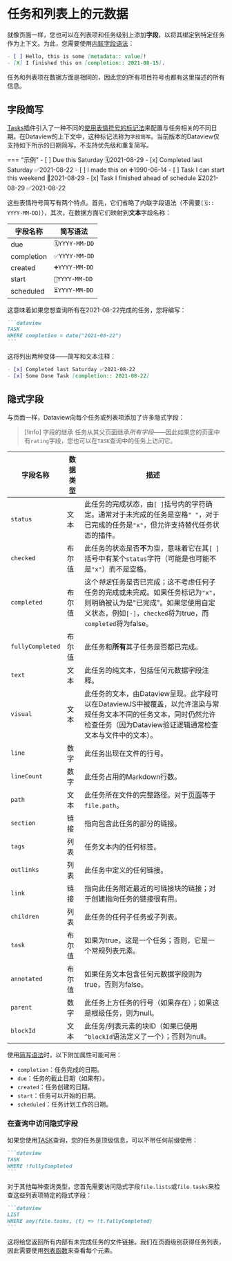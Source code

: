 # 任务和列表上的元数据

就像页面一样，您也可以在列表项和任务级别上添加**字段**，以将其绑定到特定任务作为上下文。为此，您需要使用[内联字段语法](add-metadata.md#inline-fields)：

```markdown
- [ ] Hello, this is some [metadata:: value]!
- [X] I finished this on [completion:: 2021-08-15].
```

任务和列表项在数据方面是相同的，因此您的所有项目符号也都有这里描述的所有信息。

## 字段简写

[Tasks](https://publish.obsidian.md/tasks/Introduction)插件引入了一种不同的[使用表情符号的标记法](https://publish.obsidian.md/tasks/Reference/Task+Formats/Tasks+Emoji+Format)来配置与任务相关的不同日期。在Dataview的上下文中，这种标记法称为`字段简写`。当前版本的Dataview仅支持如下所示的日期简写。不支持优先级和重复简写。

=== "示例"
    - [ ] Due this Saturday 🗓️2021-08-29
    - [x] Completed last Saturday ✅2021-08-22
    - [ ] I made this on ➕1990-06-14
    - [ ] Task I can start this weekend 🛫2021-08-29
    - [x] Task I finished ahead of schedule ⏳2021-08-29 ✅2021-08-22

这些表情符号简写有两个特点。首先，它们省略了内联字段语法（不需要`[🗓️:: YYYY-MM-DD]`），其次，在数据方面它们映射到**文本**字段名称：

| 字段名称 | 简写语法 |
| ---------- | ----------------- |
| due | `🗓️YYYY-MM-DD` |
| completion |  `✅YYYY-MM-DD` |
| created | `➕YYYY-MM-DD` |
| start | `🛫YYYY-MM-DD` |
| scheduled | `⏳YYYY-MM-DD` |

这意味着如果您想查询所有在2021-08-22完成的任务，您将编写：

~~~markdown
```dataview
TASK
WHERE completion = date("2021-08-22")
```
~~~

这将列出两种变体——简写和文本注释：

```markdown
- [x] Completed last Saturday ✅2021-08-22
- [x] Some Done Task [completion:: 2021-08-22]
```

## 隐式字段

与页面一样，Dataview向每个任务或列表项添加了许多隐式字段：

> [!info] 字段的继承
> 任务从其父页面继承*所有字段*——因此如果您的页面中有`rating`字段，您也可以在`TASK`查询中的任务上访问它。

| 字段名称 | 数据类型 | 描述 |
| ---------- | --------- | ----------- |
| `status` |  文本 | 此任务的完成状态，由`[ ]`括号内的字符确定。通常对于未完成的任务是空格`" "`，对于已完成的任务是`"x"`，但允许支持替代任务状态的插件。 |
| `checked` |  布尔值  | 此任务的状态是否**不**为空，意味着它在其`[ ]`括号中有某个`status`字符（可能是也可能不是`"x"`）而不是空格。 |
| `completed` |  布尔值  | 这个*特定*任务是否已完成；这不考虑任何子任务的完成或未完成。如果任务标记为`"x"`，则明确被认为是"已完成"。如果您使用自定义状态，例如`[-]`，`checked`将为true，而`completed`将为false。 |
| `fullyCompleted` |  布尔值  | 此任务和**所有**其子任务是否都已完成。 |
| `text` |  文本  | 此任务的纯文本，包括任何元数据字段注释。 |
| `visual` | 文本 | 此任务的文本，由Dataview呈现。此字段可以在DataviewJS中被覆盖，以允许渲染与常规任务文本不同的任务文本，同时仍然允许检查任务（因为Dataview验证逻辑通常检查文本与文件中的文本）。 |
| `line` |  数字  | 此任务出现在文件的行号。 |
| `lineCount` |  数字  | 此任务占用的Markdown行数。 |
| `path` |  文本  | 此任务所在文件的完整路径。对于[页面](./metadata-pages.md)等于`file.path`。 |
| `section` | 链接 |  指向包含此任务的部分的链接。 |
| `tags` | 列表  | 任务文本内的任何标签。 |
| `outlinks` | 列表 |  此任务中定义的任何链接。 |
| `link` | 链接  |  指向此任务附近最近的可链接块的链接；对于创建指向任务的链接很有用。 |
| `children` | 列表  | 此任务的任何子任务或子列表。 |
| `task` | 布尔值  | 如果为true，这是一个任务；否则，它是一个常规列表元素。 |
| `annotated` | 布尔值  | 如果任务文本包含任何元数据字段则为true，否则为false。 |
| `parent` | 数字 |  此任务上方任务的行号（如果存在）；如果这是根级任务，则为null。 |
| `blockId` | 文本 | 此任务/列表元素的块ID（如果已使用`^blockId`语法定义了一个）；否则为null。 |

使用[简写语法](#字段简写)时，以下附加属性可能可用：

- `completion`：任务完成的日期。
- `due`：任务的截止日期（如果有）。
- `created`：任务创建的日期。
- `start`：任务可以开始的日期。
- `scheduled`：任务计划工作的日期。

### 在查询中访问隐式字段

如果您使用[TASK](../queries/query-types.md#task)查询，您的任务是顶级信息，可以不带任何前缀使用：

~~~markdown
```dataview
TASK
WHERE !fullyCompleted
```
~~~

对于其他每种查询类型，您首先需要访问隐式字段`file.lists`或`file.tasks`来检查这些列表项特定的隐式字段：

~~~markdown
```dataview
LIST
WHERE any(file.tasks, (t) => !t.fullyCompleted)
```
~~~

这将给您返回所有内部有未完成任务的文件链接。我们在页面级别获得任务列表，因此需要使用[列表函数](../reference/functions.md)来查看每个元素。